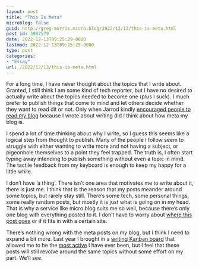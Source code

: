 ```yaml
---
layout: post
title: "This Is Meta"
microblog: false
guid: http://greg-morris.micro.blog/2022/12/13/this-is-meta.html
post_id: 3987579
date: 2022-12-13T09:25:29-0000
lastmod: 2022-12-13T09:25:29-0000
type: post
categories:
- "Essay"
url: /2022/12/13/this-is-meta.html
---
```

For a long time, I have never thought about the topics that I write about. Granted, I still think I am some kind of tech reporter, but I have no desired to actually write about the topics needed to become one (plus I suck). I much prefer to publish things that come to mind and let others decide whether they want to read dit or not. Only when Jarrod kindly [encouraged people to read my blog](https://jarrod.micro.blog/2022/12/12/for-micro-monday.html) because I wrote about writing did I think about how meta my blog is.

I spend a lot of time thinking about why I write, so I guess this seems like a logical step from thought to publish. Many of the people I follow seem to struggle with either wanting to write more and not having a subject, or pigeonhole themselves to a point they feel trapped. The truth is, I often start typing away intending to publish something without even a topic in mind. The tactile feedback from my keyboard is enough to keep my happy for a little while.

I don’t have ‘a thing’. There isn’t one area that motivates me to write about it, there is just me. I think that is the reason that my posts meander around some topics, but rarely stay still. There’s some tech, some personal things, some really random posts, but mostly it is just what is going on in my head. That is why a service like micro.blog suits me so well, because there’s only one blog with everything posted to it. I don’t have to worry about [where this post goes](/2021/02/13/where-does-this.html) or if it fits in with a certain site.

There’s nothing wrong with the meta posts on my blog, but I think I need to expand a bit more. Last year I brought in a [writing Kanban board](/2021/11/07/a-writing-kanban.html) that allowed me to be the [most active](/2021/11/30/writing-everyday-is.html) I have ever been, but I feel that these posts will still revolve around the same topics without some effort on my part. We’ll see. 
